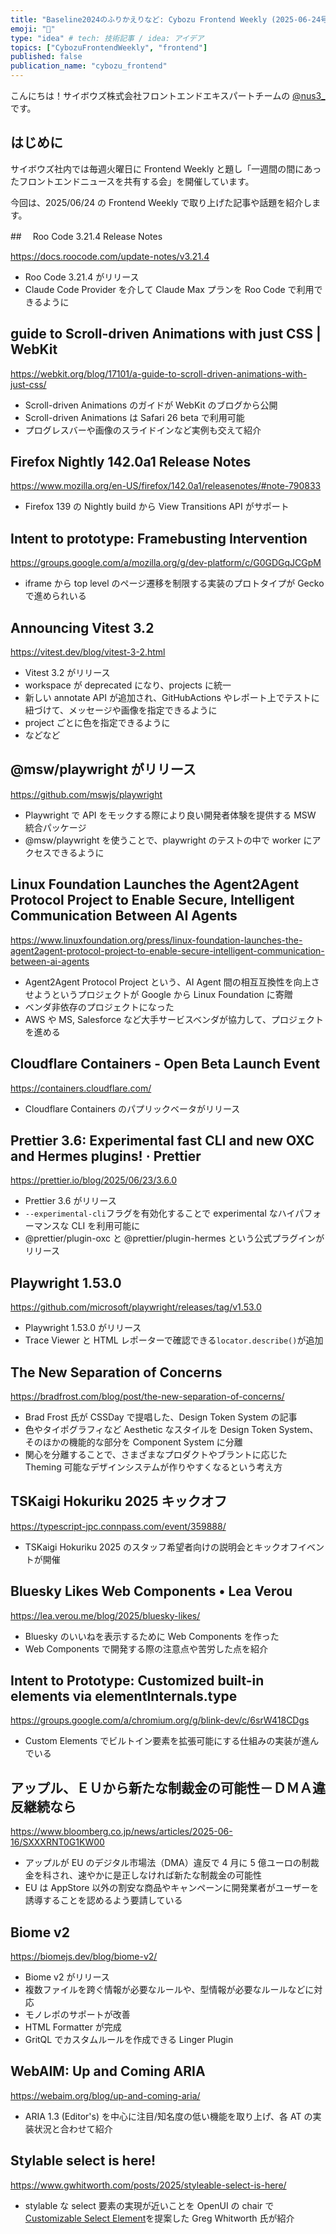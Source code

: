 ```yaml
---
title: "Baseline2024のふりかえりなど: Cybozu Frontend Weekly (2025-06-24号)"
emoji: "🐸"
type: "idea" # tech: 技術記事 / idea: アイデア
topics: ["CybozuFrontendWeekly", "frontend"]
published: false
publication_name: "cybozu_frontend"
---
```


こんにちは！サイボウズ株式会社フロントエンドエキスパートチームの [@nus3\_](https://twitter.com/nus3_) です。

## はじめに

サイボウズ社内では毎週火曜日に Frontend Weekly と題し「一週間の間にあったフロントエンドニュースを共有する会」を開催しています。

今回は、2025/06/24 の Frontend Weekly で取り上げた記事や話題を紹介します。

##　 Roo Code 3.21.4 Release Notes

https://docs.roocode.com/update-notes/v3.21.4

- Roo Code 3.21.4 がリリース
- Claude Code Provider を介して Claude Max プランを Roo Code で利用できるように

## guide to Scroll-driven Animations with just CSS | WebKit

https://webkit.org/blog/17101/a-guide-to-scroll-driven-animations-with-just-css/

- Scroll-driven Animations のガイドが WebKit のブログから公開
- Scroll-driven Animations は Safari 26 beta で利用可能
- プログレスバーや画像のスライドインなど実例も交えて紹介

## Firefox Nightly 142.0a1 Release Notes

https://www.mozilla.org/en-US/firefox/142.0a1/releasenotes/#note-790833

- Firefox 139 の Nightly build から View Transitions API がサポート

## Intent to prototype: Framebusting Intervention

https://groups.google.com/a/mozilla.org/g/dev-platform/c/G0GDGqJCGpM

- iframe から top level のページ遷移を制限する実装のプロトタイプが Gecko で進められいる

## Announcing Vitest 3.2

https://vitest.dev/blog/vitest-3-2.html

- Vitest 3.2 がリリース
- workspace が deprecated になり、projects に統一
- 新しい annotate API が追加され、GitHubActions やレポート上でテストに紐づけて、メッセージや画像を指定できるように
- project ごとに色を指定できるように
- などなど

## @msw/playwright がリリース

https://github.com/mswjs/playwright

- Playwright で API をモックする際により良い開発者体験を提供する MSW 統合パッケージ
- @msw/playwright を使うことで、playwright のテストの中で worker にアクセスできるように

## Linux Foundation Launches the Agent2Agent Protocol Project to Enable Secure, Intelligent Communication Between AI Agents

https://www.linuxfoundation.org/press/linux-foundation-launches-the-agent2agent-protocol-project-to-enable-secure-intelligent-communication-between-ai-agents

- Agent2Agent Protocol Project という、AI Agent 間の相互互換性を向上させようというプロジェクトが Google から Linux Foundation に寄贈
- ベンダ非依存のプロジェクトになった
- AWS や MS, Salesforce など大手サービスベンダが協力して、プロジェクトを進める

## Cloudflare Containers - Open Beta Launch Event

https://containers.cloudflare.com/

- Cloudflare Containers のパプリックベータがリリース

## Prettier 3.6: Experimental fast CLI and new OXC and Hermes plugins! · Prettier

https://prettier.io/blog/2025/06/23/3.6.0

- Prettier 3.6 がリリース
- `--experimental-cli`フラグを有効化することで experimental なハイパフォーマンスな CLI を利用可能に
- @prettier/plugin-oxc と @prettier/plugin-hermes という公式プラグインがリリース

## Playwright 1.53.0

https://github.com/microsoft/playwright/releases/tag/v1.53.0

- Playwright 1.53.0 がリリース
- Trace Viewer と HTML レポーターで確認できる`locator.describe()`が追加

## The New Separation of Concerns

https://bradfrost.com/blog/post/the-new-separation-of-concerns/

- Brad Frost 氏が CSSDay で提唱した、Design Token System の記事
- 色やタイポグラフィなど Aesthetic なスタイルを Design Token System、そのほかの機能的な部分を Component System に分離
- 関心を分離することで、さまざまなプロダクトやブラントに応じた Theming 可能なデザインシステムが作りやすくなるという考え方

## TSKaigi Hokuriku 2025 キックオフ

https://typescript-jpc.connpass.com/event/359888/

- TSKaigi Hokuriku 2025 のスタッフ希望者向けの説明会とキックオフイベントが開催

## Bluesky Likes Web Components • Lea Verou

https://lea.verou.me/blog/2025/bluesky-likes/

- Bluesky のいいねを表示するために Web Components を作った
- Web Components で開発する際の注意点や苦労した点を紹介

## Intent to Prototype: Customized built-in elements via elementInternals.type

https://groups.google.com/a/chromium.org/g/blink-dev/c/6srW418CDgs

- Custom Elements でビルトイン要素を拡張可能にする仕組みの実装が進んでいる

## アップル、ＥＵから新たな制裁金の可能性－ＤＭＡ違反継続なら

https://www.bloomberg.co.jp/news/articles/2025-06-16/SXXXRNT0G1KW00

- アップルが EU のデジタル市場法（DMA）違反で 4 月に 5 億ユーロの制裁金を科され、速やかに是正しなければ新たな制裁金の可能性
- EU は AppStore 以外の割安な商品やキャンペーンに開発業者がユーザーを誘導することを認めるよう要請している

## Biome v2

https://biomejs.dev/blog/biome-v2/

- Biome v2 がリリース
- 複数ファイルを跨ぐ情報が必要なルールや、型情報が必要なルールなどに対応
- モノレポのサポートが改善
- HTML Formatter が完成
- GritQL でカスタムルールを作成できる Linger Plugin

## WebAIM: Up and Coming ARIA

https://webaim.org/blog/up-and-coming-aria/

- ARIA 1.3 (Editor's) を中心に注目/知名度の低い機能を取り上げ、各 AT の実装状況と合わせて紹介

## Stylable select is here!

https://www.gwhitworth.com/posts/2025/styleable-select-is-here/

- stylable な select 要素の実現が近いことを OpenUI の chair で[Customizable Select Element](https://open-ui.org/components/customizableselect/)を提案した Greg Whitworth 氏が紹介
